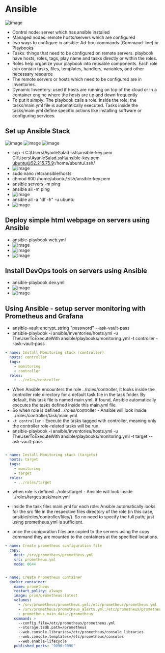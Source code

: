 # Ansible

![image](https://github.com/user-attachments/assets/c7b133ea-5d25-4c39-927d-1911da8bcc9d)


- Control node: server which has ansible installed 
- Managed nodes: remote hosts/servers which are configured 
- two ways to configure in ansible: Ad-hoc commands (Command-line) or Playbooks
- Tasks: things  that need to be configured on remote servers. playbook have hosts, roles, tags,  play name and tasks directly or within the roles.
- Roles help organize your playbook into reusable components. Each role can contain tasks, files, templates, handlers, variables, and other necessary resource
- The remote servers or hosts which need to be configured are in inventories. 
- Dynamic Inventory: used if hosts are running on top of the cloud or in a container engine where the hosts are up and down frequently
- To put it simply: The playbook calls a role. Inside the role, the tasks/main.yml file is automatically executed. Tasks inside the tasks/main.yml define specific actions like installing software or configuring services.

## Set up Ansible Stack
![image](https://github.com/user-attachments/assets/e39a904b-1532-4155-b2f1-12de277277a4)
![image](https://github.com/user-attachments/assets/55caa534-facc-45f5-84b5-72344c77e188)
![image](https://github.com/user-attachments/assets/4f62bd5d-cff7-44c9-9727-99688e8239ff)


- scp -i C:\Users\AyanleSalad\.ssh\ansible-key.pem C:\Users\AyanleSalad\.ssh\ansible-key.pem ubuntu@52.215.75.9:/home/ubuntu/.ssh/
- ![image](https://github.com/user-attachments/assets/fb8174ae-4332-4960-bcf7-44409af8381b)
- sudo nano /etc/ansible/hosts
- chmod 600 /home/ubuntu/.ssh/ansible-key.pem
- ansible servers -m ping
- ansible all -m ping
- ![image](https://github.com/user-attachments/assets/fa16ef1d-1738-4a69-8fda-96b047387aa0)
- ansible all -a "df -h" -u ubuntu
- ![image](https://github.com/user-attachments/assets/70132bd4-c90c-4dd1-b988-62eec96f7ba5)

## Deploy simple html webpage on servers using Ansible
- ansible-playbook web.yml
- ![image](https://github.com/user-attachments/assets/0be0e1d1-aaad-4818-80e7-390ba45bc088)
- ![image](https://github.com/user-attachments/assets/6e202823-e4c7-40f4-aa9a-612789b0411f)
- ![image](https://github.com/user-attachments/assets/71014198-cd95-45ce-add6-e9be6b51d625)

## Install DevOps tools on servers using Ansible
- ansible-playbook dev.yml
- ![image](https://github.com/user-attachments/assets/a4f6b8b3-8400-489d-b290-ee934a481975)
- ![image](https://github.com/user-attachments/assets/38476608-3d28-48a2-b0c9-a99ed9cbe06b)

## Using Ansible - setup server monitoring with Prometheus and Grafana 

- ansible-vault encrypt_string "password" --ask-vault-pass
- ansible-playbook -i ansible/inventories/hosts.yml -u TheUserToExecuteWith ansible/playbooks/monitoring.yml -t controller --ask-vault-pass

```.yaml
- name: Install Monitoring stack (controller)
  hosts: controller
  tags:
    - monitoring
    - controller
  roles:
    - ../roles/controller
````
- When Ansible encounters the role ../roles/controller, it looks inside the controller role directory for a default task file in the task folder. By default, this task file is named main.yml. If found, Ansible automatically executes the tasks defined inside this main.yml file.
- So when role is defined ../roles/controller - Ansible will look inside ../roles/controller/task/main.yml
- `-t controller` - Execute the tasks tagged with controller, meaning only the controller role-related tasks will be run.
- ansible-playbook -i ansible/inventories/hosts.yml -u TheUserToExecuteWith ansible/playbooks/monitoring.yml -t target --ask-vault-pass

```.yaml

- name: Install Monitoring stack (targets)
  hosts: target
  tags:
    - monitoring
    - target
  roles:
    - ../roles/target

```

- when role is defined ../roles/target - Ansible will look inside ../roles/target/task/main.yml

- inside the task files main.yml for each role: Ansible automatically looks for the src file in the respective files directory of the role (in this case, ansible/roles/controller/files/). So no need to specify the full path; just using prometheus.yml is sufficient.
- once the coniguration files are copied to the servers using the copy command they are mounted to the containers at the specified locations.

```.yaml
- name: Create prometheus configuration file
  copy:
    dest: /srv/prometheus/prometheus.yml
    src: prometheus.yml  
    mode: 0644


- name: Create Prometheus container
  docker_container:
    name: prometheus
    restart_policy: always
    image: prom/prometheus:latest
    volumes:
      - /srv/prometheus/prometheus.yml:/etc/prometheus/prometheus.yml
      - /srv/prometheus/prometheus_alerts.yml:/etc/prometheus/prometheus_alerts.yml
      - prometheus_main_data:/prometheus
    command: >
      --config.file=/etc/prometheus/prometheus.yml
      --storage.tsdb.path=/prometheus
      --web.console.libraries=/etc/prometheus/console_libraries
      --web.console.templates=/etc/prometheus/consoles
      --web.enable-lifecycle
    published_ports: "9090:9090"

```









